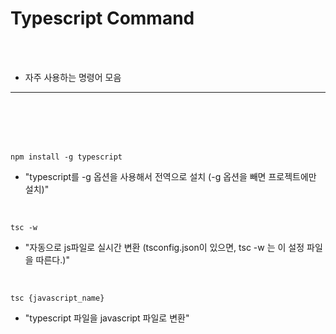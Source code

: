 # Typescript Command

<br />
<br />

* 자주 사용하는 명령어 모음

---

<br />
<br />
<br />
<br />


`npm install -g typescript`

- "typescript를 -g 옵션을 사용해서 전역으로 설치 (-g 옵션을 빼면 프로젝트에만 설치)"

<br />

`tsc -w`

- "자동으로 js파일로 실시간 변환 (tsconfig.json이 있으면, tsc -w 는 이 설정 파일을 따른다.)"

<br />

`tsc {javascript_name}` 

- "typescript 파일을 javascript 파일로 변환"

